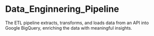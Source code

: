 # Data_Enginnering_Pipeline
The ETL pipeline extracts, transforms, and loads data from an API into Google BigQuery, enriching the data with meaningful insights.
